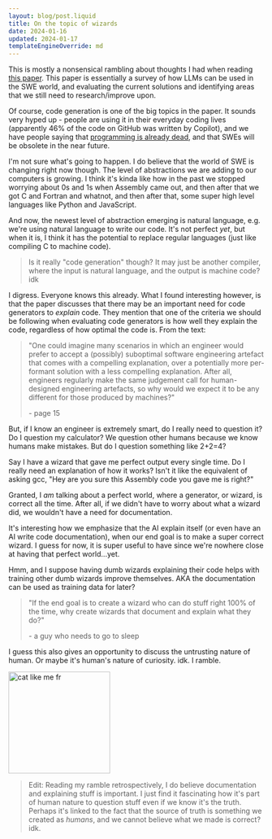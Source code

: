 ```yaml
---
layout: blog/post.liquid
title: On the topic of wizards
date: 2024-01-16
updated: 2024-01-17
templateEngineOverride: md
---
```


This is mostly a nonsensical rambling about thoughts I had when reading [this paper](https://arxiv.org/abs/2310.03533). This paper is essentially a survey of how LLMs can be used in the SWE world, and evaluating the current solutions and identifying areas that we still need to research/improve upon.

Of course, code generation is one of the big topics in the paper. It sounds very hyped up - people are using it in their everyday coding lives (apparently 46% of the code on GitHub was written by Copilot), and we have people saying that [programming is already dead](https://cacm.acm.org/magazines/2023/1/267976-the-end-of-programming/fulltext), and that SWEs will be obsolete in the near future.

I'm not sure what's going to happen. I do believe that the world of SWE is changing right now though. The level of abstractions we are adding to our computers is growing. I think it's kinda like how in the past we stopped worrying about 0s and 1s when Assembly came out, and then after that we got C and Fortran and whatnot, and then after that, some super high level languages like Python and JavaScript.

And now, the newest level of abstraction emerging is natural language, e.g. we're using natural language to write our code. It's not perfect _yet_, but when it is, I think it has the potential to replace regular languages (just like compiling C to machine code).

> Is it really "code generation" though? It may just be another compiler, where the input is natural language, and the output is machine code? idk

I digress. Everyone knows this already. What I found interesting however, is that the paper discusses that there may be an important need for code generators to _explain_ code. They mention that one of the criteria we should be following when evaluating code generators is how well they explain the code, regardless of how optimal the code is. From the text:

> "One could imagine many
> scenarios in which an engineer would prefer to accept a
> (possibly) suboptimal software engineering artefact that comes
> with a compelling explanation, over a potentially more per-
> formant solution with a less compelling explanation. After all,
> engineers regularly make the same judgement call for human-
> designed engineering artefacts, so why would we expect it to
> be any different for those produced by machines?"
>
> \- page 15

But, if I know an engineer is extremely smart, do I really need to question it? Do I question my calculator? We question other humans because we know humans make mistakes. But do I question something like 2+2=4?

Say I have a wizard that gave me perfect output every single time. Do I really need an explanation of how it works? Isn't it like the equivalent of asking gcc, "Hey are you sure this Assembly code you gave me is right?"

Granted, I _am_ talking about a perfect world, where a generator, or wizard, is correct all the time. After all, if we didn't have to worry about what a wizard did, we wouldn't have a need for documentation.

It's interesting how we emphasize that the AI explain itself (or even have an AI write code documentation), when our end goal is to make a super correct wizard. I guess for now, it is super useful to have since we're nowhere close at having that perfect world...yet.

Hmm, and I suppose having dumb wizards explaining their code helps with training other dumb wizards improve themselves. AKA the documentation can be used as training data for later?

> "If the end goal is to create a wizard who can do stuff right 100% of the time, why create wizards that document and explain what they do?"
>
> \- a guy who needs to go to sleep

I guess this also gives an opportunity to discuss the untrusting nature of human. Or maybe it's human's nature of curiosity. idk. I ramble.

<img src="https://media1.tenor.com/m/-URYSckgL9sAAAAd/get-out-of-my-head-meme.gif" alt="cat like me fr" width=200>

> Edit: Reading my ramble retrospectively, I do believe documentation and explaining stuff is important. I just find it fascinating how it's part of human nature to question stuff even if we know it's the truth. Perhaps it's linked to the fact that the source of truth is something we created as _humans_, and we cannot believe what we made is correct? idk.

